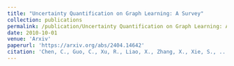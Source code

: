 ```yaml
---
title: "Uncertainty Quantification on Graph Learning: A Survey"
collection: publications
permalink: /publication/Uncertainty Quantification on Graph Learning: A Survey
date: 2010-10-01
venue: 'Arxiv'
paperurl: 'https://arxiv.org/abs/2404.14642'
citation: 'Chen, C., Guo, C., Xu, R., Liao, X., Zhang, X., Xie, S., ... & Yu, P. (2024). Uncertainty Quantification on Graph Learning: A Survey. arXiv preprint arXiv:2404.14642.'
---
```

